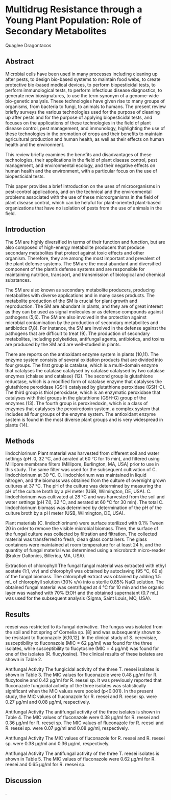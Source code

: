 # Multidrug Resistance through a Young Plant Population: Role of Secondary Metabolites
Quaglee Dragontacos


## Abstract
Microbial cells have been used in many processes including cleaning up after pests, to design bio-based systems to maintain food webs, to create protective bio-based medical devices, to perform biopesticidal tests, to perform immunological tests, to perform infectious disease diagnostics, to generate new biosignatures, to use the term synonym of a genome-wide bio-genetic analysis. These technologies have given rise to many groups of organisms, from bacteria to fungi, to animals to humans. The present review briefly surveys the various technologies used for the purpose of cleaning up after pests and for the purpose of applying biopesticidal tests, and focuses on the applications of these technologies in the field of plant disease control, pest management, and immunology, highlighting the use of these technologies in the promotion of crops and their benefits to maintain agricultural production and human health, as well as their effects on human health and the environment.

This review briefly examines the benefits and disadvantages of these technologies, their applications in the field of plant disease control, pest management, and environmental ecology, and their negative effects on human health and the environment, with a particular focus on the use of biopesticidal tests.

This paper provides a brief introduction on the uses of microorganisms in pest-control applications, and on the technical and the environmental problems associated with the use of these microorganisms in the field of plant disease control, which can be helpful for plant-oriented plant-based organizations that have no isolation of pests from the use of animals in the field.


## Introduction
The SM are highly diversified in terms of their function and function, but are also composed of high-energy metabolite producers that produce secondary metabolites that protect against toxic effects and other organism. Therefore, they are among the most important and prevalent of the plant defense systems. The SM are the most abundant and diversified component of the plant’s defense systems and are responsible for maintaining nutrition, transport, and transmission of biological and chemical substances.

The SM are also known as secondary metabolite producers, producing metabolites with diverse applications and in many cases products. The metabolite production of the SM is crucial for plant growth and reproduction. The SM are abundant in plants, and they are of great interest as they can be used as signal molecules or as defense compounds against pathogens (5,6). The SM are also involved in the protection against microbial contamination by the production of secondary metabolites and antibiotics (7,8). For instance, the SM are involved in the defense against the pathogens that are difficult to treat (9). The production of secondary metabolites, including polyketides, antifungal agents, antibiotics, and toxins are produced by the SM and are well-studied in plants.

There are reports on the antioxidant enzyme system in plants (10,11). The enzyme system consists of several oxidation products that are divided into four groups. The first group is catalase, which is a multi-domain enzyme that catalyses the catalase catalysed by catalase catalysed by two catalase enzymes (chalase and catalase) (12). The second group is glutathione reductase, which is a modified form of catalase enzyme that catalyses the glutathione peroxidase (GSH) catalysed by glutathione peroxidase (GSH-C). The third group is thiol peroxidase, which is an enzymatic peroxidase that catalyses with thiol groups in the glutathione (GSH-G) group of the enzymes (13). The fourth group is peroxiredoxin, which is a class of enzymes that catalyses the peroxiredoxin system, a complex system that includes all four groups of the enzyme system. The antioxidant enzyme system is found in the most diverse plant groups and is very widespread in plants (14).


## Methods
lindochlorinum
Plant material was harvested from different soil and water settings (pH .0, 32 °C, and aerated at 60 °C for 15 min), and filtered using Millipore membrane filters (Millipore, Burlington, MA, USA) prior to use in this study. The same filter was used for the subsequent cultivation of C. lindochlorinum at 30 °C. C. lindochlorinum was maintained in liquid nitrogen, and the biomass was obtained from the culture of overnight grown cultures at 37 °C. The pH of the culture was determined by measuring the pH of the culture broth by a pH meter (USB, Wilmington, DE, USA). C. lindochlorinum was cultivated at 28 °C and was harvested from the soil and water settings (pH 7.0, 32 °C, and aerated at 60 °C for 30 min). The total C. lindochlorinum biomass was determined by determination of the pH of the culture broth by a pH meter (USB, Wilmington, DE, USA).

Plant materials (C. lindochlorinum) were surface sterilized with 0.1% Tween 20 in order to remove the visible microbial biomass. Then, the surface of the fungal culture was collected by filtration and filtration. The collected material was transferred to fresh, clean glass containers. The glass containers were maintained at room temperature for at least 24 h, and the quantity of fungal material was determined using a microbroth micro-reader (Bruker Daltonics, Billerica, MA, USA).

Extraction of chlorophyll
The fungal fungal material was extracted with ethyl acetate (1:1, v/v) and chlorophyll was obtained by autoclaving (95 °C, 60 s) of the fungal biomass. The chlorophyll extract was obtained by adding 1.5 mL of chlorophyll solution (30% v/v) into a sterile 0.85% NaCl solution. The obtained fungal material was centrifuged at 4 °C for 10 min and the organic layer was washed with 70% EtOH and the obtained supernatant (0.7 mL) was used for the subsequent analysis (Sigma, Saint Louis, MO, USA).


## Results
reesei was restricted to its fungal derivative. The fungus was isolated from the soil and hot spring of Cornelia sp. [8] and was subsequently shown to be resistant to fluconazole [6,10,12]. In the clinical study of S. cerevisiae, susceptibility to fluconazole (MIC = 62 µg/ml) was found for the three isolates, while susceptibility to flucytosine (MIC = 4 µg/ml) was found for one of the isolates (R. flucytosine). The clinical results of these isolates are shown in Table 2.

Antifungal Activity
The fungicidal activity of the three T. reesei isolates is shown in Table 3. The MIC values for fluconazole were 0.48 µg/ml for R. flucytosine and 0.42 µg/ml for R. reesei sp. It was previously reported that fluconazole fungicidal activity of the three isolates was statistically significant when the MIC values were pooled (p<0.001). In the present study, the MIC values of fluconazole for R. reesei and R. reesei sp. were 0.27 µg/ml and 0.08 µg/ml, respectively.

Antifungal Activity
The antifungal activity of the three isolates is shown in Table 4. The MIC values of fluconazole were 0.38 µg/ml for R. reesei and 0.36 µg/ml for R. reesei sp. The MIC values of fluconazole for R. reesei and R. reesei sp. were 0.07 µg/ml and 0.08 µg/ml, respectively.

Antifungal Activity
The MIC values of fluconazole for R. reesei and R. reesei sp. were 0.38 µg/ml and 0.36 µg/ml, respectively.

Antifungal Activity
The antifungal activity of the three T. reesei isolates is shown in Table 5. The MIC values of fluconazole were 0.62 µg/ml for R. reesei and 0.65 µg/ml for R. reesei sp.


## Discussion
.
